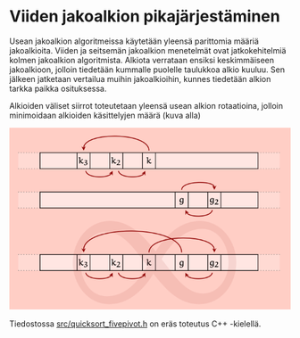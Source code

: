# Viiden jakoalkion pikajärjestäminen

Usean jakoalkion algoritmeissa käytetään yleensä parittomia määriä jakoalkioita. Viiden ja seitsemän jakoalkion menetelmät ovat jatkokehitelmiä kolmen jakoalkion algoritmista.
Alkiota verrataan ensiksi keskimmäiseen jakoalkioon, jolloin tiedetään kummalle puolelle taulukkoa alkio kuuluu. Sen jälkeen jatketaan vertailua muihin jakoalkioihin, kunnes tiedetään alkion tarkka paikka osituksessa.

Alkioiden väliset siirrot toteutetaan yleensä usean alkion rotaatioina, jolloin minimoidaan alkioiden käsittelyjen määrä (kuva alla)

<img src="png/cyclicshifts.png" width="750">

Tiedostossa [src/quicksort_fivepivot.h](https://github.com/lautanal/quicksort/blob/master/src/quicksort_fivepivot.h) on eräs toteutus C++ -kielellä.
